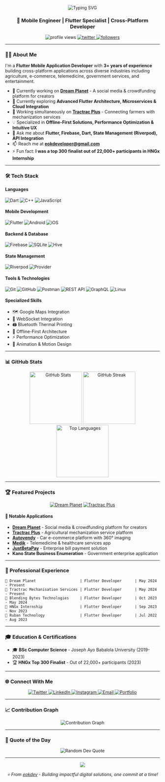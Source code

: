 <div align="center">
  <img src="https://readme-typing-svg.herokuapp.com?font=Fira+Code&size=32&duration=2800&pause=2000&color=00ADD8&center=true&vCenter=true&width=940&lines=Hi+%F0%9F%91%8B%2C+I'm+Emmanuel+Olorunshola;Mobile+Engineer+%7C+Flutter+Developer;Building+Impactful+Digital+Solutions" alt="Typing SVG" />
</div>

<h3 align="center">🚀 Mobile Engineer | Flutter Specialist | Cross-Platform Developer</h3>

<p align="center">
  <img src="https://komarev.com/ghpvc/?username=eokdev&label=Profile%20views&color=0e75b6&style=flat" alt="profile views" />
  <a href="https://twitter.com/eokdev" target="_blank">
    <img src="https://img.shields.io/twitter/follow/eokdev?logo=twitter&style=for-the-badge&color=00ADD8&labelColor=1c1917" alt="twitter" />
  </a>
  <a href="https://github.com/eokdev?tab=followers">
    <img alt="followers" title="Follow me on Github" src="https://custom-icon-badges.demolab.com/github/followers/eokdev?color=236ad3&labelColor=1155ba&style=for-the-badge&logo=person-add&label=Follow&logoColor=white"/>
  </a>
</p>

---

### 👨‍💻 About Me

I'm a **Flutter Mobile Application Developer** with **3+ years of experience** building cross-platform applications across diverse industries including agriculture, e-commerce, telemedicine, government services, and entertainment.

- 🔭 Currently working on **[Dream Planet](https://github.com/eokdev)** - A social media & crowdfunding platform for creators
- 🌱 Currently exploring **Advanced Flutter Architecture, Microservices & Cloud Integration**
- 💼 Working simultaneously on **[Tractrac Plus](https://github.com/eokdev)** - Connecting farmers with mechanization services
- 💡 Specialized in **Offline-First Solutions, Performance Optimization & Intuitive UX**
- 💬 Ask me about **Flutter, Firebase, Dart, State Management (Riverpod), API Integration**
- 📫 Reach me at **eokdeveloper@gmail.com**
- ⚡ Fun fact: **I was a top 300 finalist out of 22,000+ participants in HNGx Internship**

---

### 🛠️ Tech Stack

#### Languages
![Dart](https://img.shields.io/badge/Dart-0175C2?style=for-the-badge&logo=dart&logoColor=white)
![C++](https://img.shields.io/badge/C++-00599C?style=for-the-badge&logo=cplusplus&logoColor=white)
![JavaScript](https://img.shields.io/badge/JavaScript-F7DF1E?style=for-the-badge&logo=javascript&logoColor=black)

#### Mobile Development
![Flutter](https://img.shields.io/badge/Flutter-02569B?style=for-the-badge&logo=flutter&logoColor=white)
![Android](https://img.shields.io/badge/Android-3DDC84?style=for-the-badge&logo=android&logoColor=white)
![iOS](https://img.shields.io/badge/iOS-000000?style=for-the-badge&logo=ios&logoColor=white)

#### Backend & Database
![Firebase](https://img.shields.io/badge/Firebase-FFCA28?style=for-the-badge&logo=firebase&logoColor=black)
![SQLite](https://img.shields.io/badge/SQLite-003B57?style=for-the-badge&logo=sqlite&logoColor=white)
![Hive](https://img.shields.io/badge/Hive-FF6B00?style=for-the-badge&logo=hive&logoColor=white)

#### State Management
![Riverpod](https://img.shields.io/badge/Riverpod-02569B?style=for-the-badge&logo=flutter&logoColor=white)
![Provider](https://img.shields.io/badge/Provider-02569B?style=for-the-badge&logo=flutter&logoColor=white)

#### Tools & Technologies
![Git](https://img.shields.io/badge/Git-F05032?style=for-the-badge&logo=git&logoColor=white)
![GitHub](https://img.shields.io/badge/GitHub-181717?style=for-the-badge&logo=github&logoColor=white)
![Postman](https://img.shields.io/badge/Postman-FF6C37?style=for-the-badge&logo=postman&logoColor=white)
![REST API](https://img.shields.io/badge/REST_API-009688?style=for-the-badge&logo=fastapi&logoColor=white)
![GraphQL](https://img.shields.io/badge/GraphQL-E10098?style=for-the-badge&logo=graphql&logoColor=white)
![Linux](https://img.shields.io/badge/Linux-FCC624?style=for-the-badge&logo=linux&logoColor=black)

#### Specialized Skills
- 🗺️ Google Maps Integration
- 🔌 WebSocket Integration
- 🖨️ Bluetooth Thermal Printing
- 📶 Offline-First Architecture
- ⚡ Performance Optimization
- 🎨 Animation & Motion Design

---

### 📊 GitHub Stats

<div align="center">
  <img src="https://github-readme-stats.vercel.app/api?username=eokdev&show_icons=true&theme=tokyonight&hide_border=true&count_private=true" alt="GitHub Stats" height="170"/>
  <img src="https://github-readme-streak-stats.herokuapp.com/?user=eokdev&theme=tokyonight&hide_border=true" alt="GitHub Streak" height="170"/>
</div>

<div align="center">
  <img src="https://github-readme-stats.vercel.app/api/top-langs/?username=eokdev&layout=compact&theme=tokyonight&hide_border=true&langs_count=8" alt="Top Languages" height="170"/>
</div>

---

### 🏆 Featured Projects

<div align="center">

[![Dream Planet](https://github-readme-stats.vercel.app/api/pin/?username=eokdev&repo=dream-planet&theme=tokyonight&hide_border=true)](https://github.com/eokdev/dream-planet)
[![Tractrac Plus](https://github-readme-stats.vercel.app/api/pin/?username=eokdev&repo=tractrac-plus&theme=tokyonight&hide_border=true)](https://github.com/eokdev/tractrac-plus)

</div>

#### 🌟 Notable Applications

- **[Dream Planet](https://play.google.com/store)** - Social media & crowdfunding platform for creators
- **[Tractrac Plus](https://play.google.com/store)** - Agricultural mechanization service platform
- **[Autovendy](https://play.google.com/store)** - Car e-commerce platform with 360° imaging
- **[Medik](https://play.google.com/store)** - Telemedicine & healthcare services app
- **[JustBetaPay](https://play.google.com/store)** - Enterprise bill payment solution
- **Kano State Business Enumeration** - Government enterprise application

---

### 💼 Professional Experience
```
📍 Dream Planet                    | Flutter Developer      | May 2024 - Present
📍 Tractrac Mechanisation Services | Flutter Developer      | May 2024 - Present
📍 Blending Bytes Technologies     | Flutter Developer      | Oct 2023 - May 2024
📍 HNGx Internship                 | Flutter Developer      | Sep 2023 - Nov 2023
📍 Ruban Technology                | Flutter Developer      | Jul 2022 - Aug 2023
```

---

### 🎓 Education & Certifications

- 🎓 **BSc Computer Science** - Joseph Ayo Babalola University (2019-2023)
- 🏆 **HNGx Top 300 Finalist** - Out of 22,000+ participants (2023)

---

### 🌐 Connect With Me

<p align="center">
  <a href="https://twitter.com/eokdev" target="_blank">
    <img src="https://img.shields.io/badge/Twitter-1DA1F2?style=for-the-badge&logo=twitter&logoColor=white" alt="Twitter" />
  </a>
  <a href="https://linkedin.com/in/eokdev" target="_blank">
    <img src="https://img.shields.io/badge/LinkedIn-0A66C2?style=for-the-badge&logo=linkedin&logoColor=white" alt="LinkedIn" />
  </a>
  <a href="https://instagram.com/eokdev" target="_blank">
    <img src="https://img.shields.io/badge/Instagram-E4405F?style=for-the-badge&logo=instagram&logoColor=white" alt="Instagram" />
  </a>
  <a href="mailto:eokdeveloper@gmail.com">
    <img src="https://img.shields.io/badge/Email-D14836?style=for-the-badge&logo=gmail&logoColor=white" alt="Email" />
  </a>
  <a href="https://github.com/eokdev" target="_blank">
    <img src="https://img.shields.io/badge/Portfolio-000000?style=for-the-badge&logo=github&logoColor=white" alt="Portfolio" />
  </a>
</p>

---

### 📈 Contribution Graph

<div align="center">
  <img src="https://github-readme-activity-graph.vercel.app/graph?username=eokdev&theme=tokyo-night&hide_border=true&area=true" alt="Contribution Graph" />
</div>

---

### 💭 Quote of the Day

<div align="center">
  <img src="https://quotes-github-readme.vercel.app/api?type=horizontal&theme=tokyonight" alt="Random Dev Quote"/>
</div>

---

<div align="center">
  <img src="https://capsule-render.vercel.app/api?type=waving&color=gradient&height=100&section=footer"/>
</div>

<p align="center">
  <i>⭐️ From <a href="https://github.com/eokdev">eokdev</a> - Building impactful digital solutions, one commit at a time!</i>
</p>
